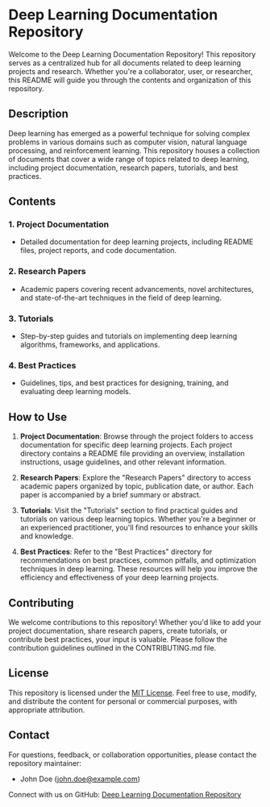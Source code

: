 # Deep Learning Documentation Repository

Welcome to the Deep Learning Documentation Repository! This repository serves as a centralized hub for all documents related to deep learning projects and research. Whether you're a collaborator, user, or researcher, this README will guide you through the contents and organization of this repository.

## Description

Deep learning has emerged as a powerful technique for solving complex problems in various domains such as computer vision, natural language processing, and reinforcement learning. This repository houses a collection of documents that cover a wide range of topics related to deep learning, including project documentation, research papers, tutorials, and best practices.

## Contents

### 1. Project Documentation
- Detailed documentation for deep learning projects, including README files, project reports, and code documentation.

### 2. Research Papers
- Academic papers covering recent advancements, novel architectures, and state-of-the-art techniques in the field of deep learning.

### 3. Tutorials
- Step-by-step guides and tutorials on implementing deep learning algorithms, frameworks, and applications.

### 4. Best Practices
- Guidelines, tips, and best practices for designing, training, and evaluating deep learning models.

## How to Use

1. **Project Documentation**: Browse through the project folders to access documentation for specific deep learning projects. Each project directory contains a README file providing an overview, installation instructions, usage guidelines, and other relevant information.

2. **Research Papers**: Explore the "Research Papers" directory to access academic papers organized by topic, publication date, or author. Each paper is accompanied by a brief summary or abstract.

3. **Tutorials**: Visit the "Tutorials" section to find practical guides and tutorials on various deep learning topics. Whether you're a beginner or an experienced practitioner, you'll find resources to enhance your skills and knowledge.

4. **Best Practices**: Refer to the "Best Practices" directory for recommendations on best practices, common pitfalls, and optimization techniques in deep learning. These resources will help you improve the efficiency and effectiveness of your deep learning projects.

## Contributing

We welcome contributions to this repository! Whether you'd like to add your project documentation, share research papers, create tutorials, or contribute best practices, your input is valuable. Please follow the contribution guidelines outlined in the CONTRIBUTING.md file.

## License

This repository is licensed under the [MIT License](LICENSE.md). Feel free to use, modify, and distribute the content for personal or commercial purposes, with appropriate attribution.

## Contact

For questions, feedback, or collaboration opportunities, please contact the repository maintainer:

- John Doe (john.doe@example.com)

Connect with us on GitHub: [Deep Learning Documentation Repository](https://github.com/deep-learning/docs)

